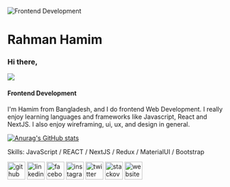 ![Frontend Development](https://media-exp1.licdn.com/dms/image/C5616AQHonv9_0SKNaA/profile-displaybackgroundimage-shrink_350_1400/0/1638026092773?e=1658966400&v=beta&t=4yRR0biQIL2oZR1AwyIGiLS4oDmiHAHrVeOXID5jIUo)

# Rahman Hamim

### Hi there, 


![](https://komarev.com/ghpvc/?username=rahmanhamim&color=green)

#### Frontend Development

I'm Hamim from Bangladesh, and I do frontend Web Development. I really enjoy learning languages and frameworks like Javascript, React and NextJS. I also enjoy wireframing, ui, ux, and design in general.

[![Anurag's GitHub stats](https://github-readme-stats.vercel.app/api?username=rahmanhamim)](https://github.com/anuraghazra/github-readme-stats)

Skills: JavaScript / REACT /  NextJS / Redux / MaterialUI / Bootstrap



[<img src='https://cdn.jsdelivr.net/npm/simple-icons@3.0.1/icons/github.svg' alt='github' height='40'>](https://github.com/rahmanhamim)  [<img src='https://cdn.jsdelivr.net/npm/simple-icons@3.0.1/icons/linkedin.svg' alt='linkedin' height='40'>](https://www.linkedin.com/in/rahmanhamim/)  [<img src='https://cdn.jsdelivr.net/npm/simple-icons@3.0.1/icons/facebook.svg' alt='facebook' height='40'>](https://www.facebook.com/rahmanhamim.info)  [<img src='https://cdn.jsdelivr.net/npm/simple-icons@3.0.1/icons/instagram.svg' alt='instagram' height='40'>](https://www.instagram.com/rh_hamim/)  [<img src='https://cdn.jsdelivr.net/npm/simple-icons@3.0.1/icons/twitter.svg' alt='twitter' height='40'>](https://twitter.com/rahmanhamim)  [<img src='https://cdn.jsdelivr.net/npm/simple-icons@3.0.1/icons/stackoverflow.svg' alt='stackoverflow' height='40'>](https://stackoverflow.com/users/16843831)  [<img src='https://cdn.jsdelivr.net/npm/simple-icons@3.0.1/icons/icloud.svg' alt='website' height='40'>](rahmanhamim.com)  

